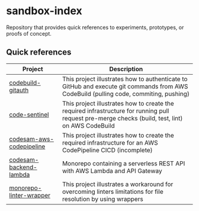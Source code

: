 # sandbox-index

Repository that provides quick references to experiments, prototypes, or proofs of concept.

## Quick references

| Project                                                                     | Description                                                                                                                                       |
| --------------------------------------------------------------------------- | ------------------------------------------------------------------------------------------------------------------------------------------------- |
| [codebuild-gitauth](https://github.com/dtudo/codebuild-gitauth)             | This project illustrates how to authenticate to GitHub and execute git commands from AWS CodeBuild (pulling code, commiting, pushing)             |
| [code-sentinel](https://github.com/dtudo/code-sentinel)                     | This project illustrates how to create the required infrastructure for running pull request pre-merge checks (build, test, lint) on AWS CodeBuild |
| [codesam-aws-codepipeline](https://github.com/dtudo/code-sentinel)          | This project illustrates how to create the required infrastructure for an AWS CodePipeline CICD (incomplete)                                      |
| [codesam-backend-lambda](https://github.com/dtudo/codesam-backend-lambda)   | Monorepo containing a serverless REST API with AWS Lambda and API Gateway                                                                         |
| [monorepo-linter-wrapper](https://github.com/dtudo/monorepo-linter-wrapper) | This project illustrates a workaround for overcoming linters limitations for file resolution by using wrappers                                    |
